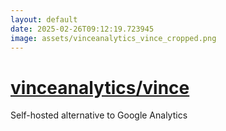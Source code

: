```yaml
---
layout: default
date: 2025-02-26T09:12:19.723945
image: assets/vinceanalytics_vince_cropped.png
---
```


# [vinceanalytics/vince](https://github.com/vinceanalytics/vince)

Self-hosted alternative to Google Analytics
